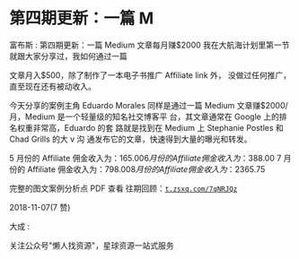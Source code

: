 # 第四期更新：一篇 M

富布斯 : 第四期更新：一篇 Medium 文章每月赚$2000 我在大航海计划里第一节就跟大家分享过，我如何通过一篇

文章月入$500，除了制作了一本电子书推广 Affiliate link 外， 没做过任何推广，直至现在还有被动收入。

今天分享的案例主角 Eduardo Morales 同样是通过一篇 Medium 文章赚$2000/月，Medium 是一个轻量级的知名社交博客平 台，其文章通常在 Google 上的排名权重非常高，Eduardo 的套 路就是找到在 Medium 上 Stephanie Postles 和 Chad Grills 的大 v 沟 通发布它的文章，快速得到大量的曝光和转发。

5 月份的 Affiliate 佣金收入为：$165.00 6 月份的 Affiliate 佣金收入为：$388.00 7 月份的 Affiliate 佣金收入为：$798.00 8 月份的 Affiliate 佣金收入为：$2365.75

完整的图文案例分析点 PDF 查看 往期回顾：[`t.zsxq.com/7qNRJQz`](https://t.zsxq.com/7qNRJQz)

2018-11-07(7 赞)

大成 :

关注公众号"懒人找资源"，星球资源一站式服务